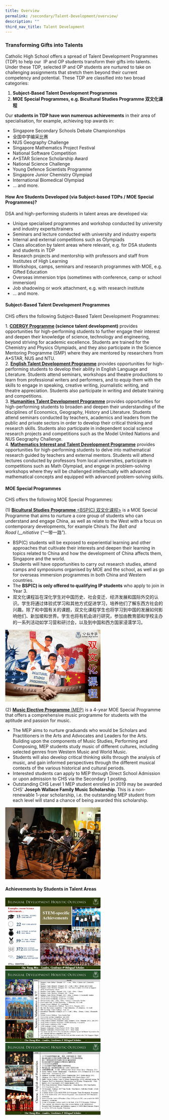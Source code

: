 ```yaml
---
title: Overview
permalink: /secondary/Talent-Development/overview/
description: ""
third_nav_title: Talent Development
---
```

### Transforming Gifts into Talents

Catholic High School offers a spread of Talent Development Programmes (TDP) to help our  IP and OP students transform their gifts into talents. Under these TDP, selected IP and OP students are nurtured to take on challenging assignments that stretch them beyond their current competency and potential. These TDP are classified into two broad categories:

1.  **Subject-Based Talent Development Programmes**
2.  **MOE Special Programmes, e.g. Bicultural Studies Programme 双文化课程**

Our **students in TDP have won numerous achievements** in their area of specialisation, for example, achieving top awards in:

*   Singapore Secondary Schools Debate Championships
*   全国中学编采比赛
*   NUS Geography Challenge
*   Singapore Mathematics Project Festival
*   National Software Competition
*   A\*STAR Science Scholarship Award
*   National Science Challenge
*   Young Defence Scientists Programme
*   Singapore Junior Chemistry Olympiad
*   International Biomedical Olympiad
*   … and more.

#### How Are Students Developed (via Subject-based TDPs / MOE Special Programmes)?

DSA and high-performing students in talent areas are developed via:

*   Unique specialised programmes and workshop conducted by university and industry experts/trainers
*   Seminars and lecture conducted with university and industry experts
*   Internal and external competitions such as Olympiads
*   Class allocation by talent areas where relevant, e.g. for DSA students and students in TDP
*   Research projects and mentorship with professors and staff from Institutes of High Learning
*   Workshops, camps, seminars and research programmes with MOE, e.g. Gifted Education
*   Overseas immersion trips (sometimes with conference, camp or school immersion)
*   Job shadowing or work attachment, e.g. with research institute
*   … and more.

#### Subject-Based Talent Development Programmes

CHS offers the following Subject-Based Talent Development Programmes:

1\.  **[CΩERGY Programme](https://staging.d26k7rl81eo6rb.amplifyapp.com/secondary/Talent-Development/cnergy-programme/) (science talent development)** provides opportunities for high-performing students to further engage their interest and deepen their knowledge of science, technology and engineering, beyond striving for academic excellence. Students are trained for the Chemistry and Physics Olympiads, and they also participate in the Science Mentoring Programme (SMP) where they are mentored by researchers from A\*STAR, NUS and NTU.<br>
2.  [**English Talent Development Programme**](https://staging.d26k7rl81eo6rb.amplifyapp.com/secondary/Talent-Development/english-talent-development-programme/) provides opportunities for high-performing students to develop their ability in English Language and Literature. Students attend seminars, workshops and theatre productions to learn from professional writers and performers, and to equip them with the skills to engage in speaking, creative writing, journalistic writing, and theatre appreciation. Students also participate in writing and debate training and competitions.<br>
3.  [**Humanities Talent Development Programme**](https://staging.d26k7rl81eo6rb.amplifyapp.com/secondary/Talent-Development/humanities-tdp/) provides opportunities for high-performing students to broaden and deepen their understanding of the disciplines of Economics, Geography, History and Literature. Students attend seminars conducted by teachers, academics and leaders from the public and private sectors in order to develop their critical thinking and research skills. Students also participate in independent social science research projects and competitions such as the Model United Nations and NUS Geography Challenge.<br>
4.  [**Mathematics Interest and Talent Development Programme**](https://staging.d26k7rl81eo6rb.amplifyapp.com/secondary/Talent-Development/maths-tdp/) provides opportunities for high-performing students to delve into mathematical research guided by teachers and external mentors. Students will attend lectures conducted by professors from local universities, participate in competitions such as Math Olympiad, and engage in problem-solving workshops where they will be challenged intellectually with advanced mathematical concepts and equipped with advanced problem-solving skills.

#### MOE Special Programmes

CHS offers the following MOE Special Programmes:

(1) [**Bicultural Studies** **Programme** <BSP(C) 双文化课程>](https://staging.d26k7rl81eo6rb.amplifyapp.com/secondary/Talent-Development/bicultural-studies-programme/) is a MOE Special Programme that aims to nurture a core group of students who can understand and engage China, as well as relate to the West with a focus on contemporary developments, for example China’s _The Belt and Road_ _I__nitiative_ (“一带一路”).

*   BSP(C) students will be exposed to experiential learning and other approaches that cultivate their interests and deepen their learning in topics related to China and how the development of China affects them, Singapore and the world.
*   Students will have opportunities to carry out research studies, attend camps and symposiums organised by MOE and the school, as well as go for overseas immersion programmes in both China and Western countries.
*   The **BSP(C) is only offered to qualifying IP students** who apply to join in Year 3.
*   双文化课程旨在深化学生对中国历史、社会变迁、经济发展和国际外交的认识。学生将通过体验式学习和其他方式促进学习，培养他们了解东西方社会的兴趣。除了和中国有关的课题，双文化课程学生也将学习到中国的发展如何影响他们、新加坡和世界。学生也将有机会进行研究，参加由教育部和学校主办的一系列活动如学习营和研讨会，以及到中国和西方国家浸濡学习。

<img src="/images/tdps.png" style="width:60%">

(2) [**Music Elective Programme** (MEP)](https://staging.d26k7rl81eo6rb.amplifyapp.com/secondary/Talent-Development/music-elective-programme/) is a 4-year MOE Special Programme that offers a comprehensive music programme for students with the aptitude and passion for music.

*   The MEP aims to nurture graduands who would be Scholars and Practitioners in the Arts and Advocates and Leaders for the Arts.  Building upon the components of Music Studies, Performing and Composing, MEP students study music of different cultures, including selected genres from Western Music and World Music.
*   Students will also develop critical thinking skills through the analysis of music, and gain informed perspectives through the different musical contexts of the various historical and cultural periods.
*   Interested students can apply to MEP through Direct School Admission or upon admission to CHS via the Secondary 1 posting.
*   Outstanding CHS Level 1 MEP student enrolled in 2019 may be awarded CHS’ **Joseph Wallace Family Music Scholarship**. This is a non-renewable 1-year scholarship, i.e. the outstanding MEP student from each level will stand a chance of being awarded this scholarship.

<img src="/images/tdps2.png" style="width:60%">

#### Achievements by Students in Talent Areas

<img src="/images/tdps3.png" style="width:60%">
<img src="/images/tdps4.png" style="width:60%">
<img src="/images/tdps5.png" style="width:60%">